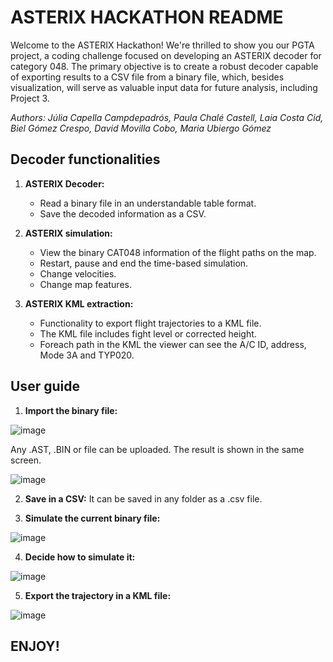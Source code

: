 # ASTERIX HACKATHON README

Welcome to the ASTERIX Hackathon! We're thrilled to show you our PGTA project, a coding challenge focused on developing an ASTERIX decoder for category 048. The primary objective is to create a robust decoder capable of exporting results to a CSV file from a binary file, which, besides visualization, will serve as valuable input data for future analysis, including Project 3.

_Authors: Júlia Capella Campdepadrós, Paula Chalé Castell, Laia Costa Cid, Biel Gómez Crespo, David Movilla Cobo, Maria Ubiergo Gómez_

## Decoder functionalities

1. **ASTERIX Decoder:**
   - Read a binary file in an understandable table format.
   - Save the decoded information as a CSV.

2. **ASTERIX simulation:**
   - View the binary CAT048 information of the flight paths on the map.
   - Restart, pause and end the time-based simulation.
   - Change velocities.
   - Change map features.

3. **ASTERIX KML extraction:**
   - Functionality to export flight trajectories to a KML file.
   - The KML file includes fight level or corrected height.
   - Foreach path in the KML the viewer can see the A/C ID, address, Mode 3A and TYP020.

## User guide

1. **Import the binary file:**


![image](https://github.com/mariaubiergo2/PGTA_AsterixDecoder/assets/91792580/9c517dd6-e865-4ee5-a67a-d71e77291af4)



Any .AST, .BIN or file can be uploaded. The result is shown in the same screen.


![image](https://github.com/mariaubiergo2/PGTA_AsterixDecoder/assets/91792580/b4cef9a5-f8ae-4f0d-bbc8-fa06ddde64c8)



2. **Save in a CSV:**
It can be saved in any folder as a .csv file.

3. **Simulate the current binary file:**


![image](https://github.com/mariaubiergo2/PGTA_AsterixDecoder/assets/91792580/81616ba3-b42d-4adb-96c5-2c5ac5b6c304)



4. **Decide how to simulate it:**


![image](https://github.com/mariaubiergo2/PGTA_AsterixDecoder/assets/91792580/f909c600-0bc0-4353-809f-8fe5260ff3f2)



5. **Export the trajectory in a KML file:**



![image](https://github.com/mariaubiergo2/PGTA_AsterixDecoder/assets/91792580/283f263d-1242-46d6-92dc-707b57fc3ef6)



## ENJOY!

